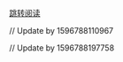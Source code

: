 [跳转阅读](https://github.com/AfterThreeYears/blog/issues/27)

// Update by 1596788110967

// Update by 1596788197758
